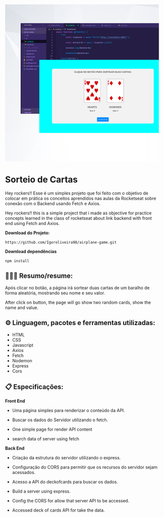 ![Sorteio de cartas](https://github.com/Igoroliveira98/deck-cards/blob/master/image/background.jpg)

# Sorteio de Cartas 

Hey rockers!! Esse é um simples projeto que foi feito com o objetivo de colocar em prática os conceitos aprendidos nas aulas da Rocketseat sobre conexão com o Backend usando Fetch e Axios.

Hey rockers!! this is a simple project that i made as objective for practice concepts learned in the class of rocketseat about link backend with front end using Fetch and Axios.
 
**Download do Projeto:** 
```
https://github.com/Igoroliveira98/airplane-game.git
```

**Download dependências**
```
npm install
```

## 👨🏻‍💻 Resumo/resume: 

Após clicar no botão, a página irá sortear duas cartas de um baralho de forma aleatória, mostrando seu nome e seu valor.

After click on button, the page will go show two random cards, show the name and value. 

## ⚙️ Linguagem, pacotes e ferramentas utilizadas:

- HTML
- CSS
- Javascript
- Axios
- Fetch
- Nodemon
- Express
- Cors

## 📋 Especificações:

**Front End**

- Uma página simples para renderizar o conteúdo da API.
- Buscar os dados do Servidor utilizando o fetch.

- One simple page for render API content
- search data of server using fetch

**Back End**

- Criação da estrutura do servidor utilizando o express.
- Configuração do CORS para permitir que os recursos do servidor sejam acessados.
- Acesso a API do deckofcards para buscar os dados.

- Build a server using express.
- Config the CORS for allow that server API to be accessed.
- Accessed deck of cards API for take the data.